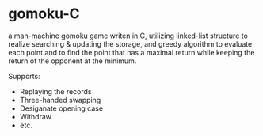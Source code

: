 # gomoku-C
a man-machine gomoku game writen in C, utilizing linked-list structure to realize searching & updating the storage, and greedy algorithm to evaluate each point and to find the point that has a maximal return while keeping the return of the opponent at the minimum.

Supports:

- Replaying the records
- Three-handed swapping 
- Desiganate opening case
- Withdraw
- etc.